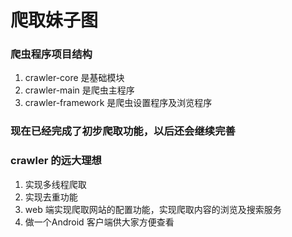 # 爬取妹子图
### 爬虫程序项目结构
1. crawler-core 是基础模块
2. crawler-main 是爬虫主程序
3. crawler-framework 是爬虫设置程序及浏览程序

### 现在已经完成了初步爬取功能，以后还会继续完善
### crawler 的远大理想
1. 实现多线程爬取
2. 实现去重功能
3. web 端实现爬取网站的配置功能，实现爬取内容的浏览及搜索服务
4. 做一个Android 客户端供大家方便查看